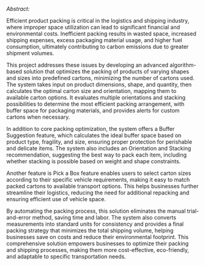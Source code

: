 *Abstract:*

Efficient product packing is critical in the logistics and shipping industry, where improper space utilization can lead to significant financial and environmental costs. Inefficient packing results in wasted space, increased shipping expenses, excess packaging material usage, and higher fuel consumption, ultimately contributing to carbon emissions due to greater shipment volumes.

This project addresses these issues by developing an advanced algorithm-based solution that optimizes the packing of products of varying shapes and sizes into predefined cartons, minimizing the number of cartons used. The system takes input on product dimensions, shape, and quantity, then calculates the optimal carton size and orientation, mapping them to available carton options. It evaluates multiple orientations and stacking possibilities to determine the most efficient packing arrangement, with buffer space for packaging materials, and provides alerts for custom cartons when necessary.

In addition to core packing optimization, the system offers a Buffer Suggestion feature, which calculates the ideal buffer space based on product type, fragility, and size, ensuring proper protection for perishable and delicate items. The system also includes an Orientation and Stacking recommendation, suggesting the best way to pack each item, including whether stacking is possible based on weight and shape constraints.

Another feature is Pick a Box feature enables users to select carton sizes according to their specific vehicle requirements, making it easy to match packed cartons to available transport options. This helps businesses further streamline their logistics, reducing the need for additional repacking and ensuring efficient use of vehicle space.

By automating the packing process, this solution eliminates the manual trial-and-error method, saving time and labor. The system also converts measurements into standard units for consistency and provides a final packing strategy that minimizes the total shipping volume, helping businesses save on costs and reduce their environmental footprint. This comprehensive solution empowers businesses to optimize their packing and shipping processes, making them more cost-effective, eco-friendly, and adaptable to specific transportation needs.